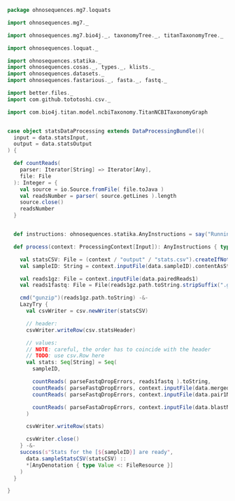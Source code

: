 
```scala
package ohnosequences.mg7.loquats

import ohnosequences.mg7._

import ohnosequences.mg7.bio4j._, taxonomyTree._, titanTaxonomyTree._

import ohnosequences.loquat._

import ohnosequences.statika._
import ohnosequences.cosas._, types._, klists._
import ohnosequences.datasets._
import ohnosequences.fastarious._, fasta._, fastq._

import better.files._
import com.github.tototoshi.csv._

import com.bio4j.titan.model.ncbiTaxonomy.TitanNCBITaxonomyGraph


case object statsDataProcessing extends DataProcessingBundle()(
  input = data.statsInput,
  output = data.statsOutput
) {

  def countReads(
    parser: Iterator[String] => Iterator[Any],
    file: File
  ): Integer = {
    val source = io.Source.fromFile( file.toJava )
    val readsNumber = parser( source.getLines ).length
    source.close()
    readsNumber
  }


  def instructions: ohnosequences.statika.AnyInstructions = say("Running stats loquat")

  def process(context: ProcessingContext[Input]): AnyInstructions { type Out <: OutputFiles } = {

    val statsCSV: File = (context / "output" / "stats.csv").createIfNotExists()
    val sampleID: String = context.inputFile(data.sampleID).contentAsString

    val reads1gz: File = context.inputFile(data.pairedReads1)
    val reads1fastq: File = File(reads1gz.path.toString.stripSuffix(".gz"))

    cmd("gunzip")(reads1gz.path.toString) -&-
    LazyTry {
      val csvWriter = csv.newWriter(statsCSV)

      // header:
      csvWriter.writeRow(csv.statsHeader)

      // values:
      // NOTE: careful, the order has to coincide with the header
      // TODO: use csv.Row here
      val stats: Seq[String] = Seq(
        sampleID,

        countReads( parseFastqDropErrors, reads1fastq ).toString,
        countReads( parseFastqDropErrors, context.inputFile(data.mergedReads) ).toString,
        countReads( parseFastqDropErrors, context.inputFile(data.pair1NotMerged) ).toString,

        countReads( parseFastaDropErrors, context.inputFile(data.blastNoHits) ).toString
      )

      csvWriter.writeRow(stats)

      csvWriter.close()
    } -&-
    success(s"Stats for the [${sampleID}] are ready",
      data.sampleStatsCSV(statsCSV) ::
      *[AnyDenotation { type Value <: FileResource }]
    )
  }

}

```




[main/scala/mg7/bio4j/bundle.scala]: ../bio4j/bundle.scala.md
[main/scala/mg7/bio4j/taxonomyTree.scala]: ../bio4j/taxonomyTree.scala.md
[main/scala/mg7/bio4j/titanTaxonomyTree.scala]: ../bio4j/titanTaxonomyTree.scala.md
[main/scala/mg7/csv.scala]: ../csv.scala.md
[main/scala/mg7/data.scala]: ../data.scala.md
[main/scala/mg7/dataflow.scala]: ../dataflow.scala.md
[main/scala/mg7/dataflows/full.scala]: ../dataflows/full.scala.md
[main/scala/mg7/dataflows/noFlash.scala]: ../dataflows/noFlash.scala.md
[main/scala/mg7/loquats/1.flash.scala]: 1.flash.scala.md
[main/scala/mg7/loquats/2.split.scala]: 2.split.scala.md
[main/scala/mg7/loquats/3.blast.scala]: 3.blast.scala.md
[main/scala/mg7/loquats/4.assign.scala]: 4.assign.scala.md
[main/scala/mg7/loquats/5.merge.scala]: 5.merge.scala.md
[main/scala/mg7/loquats/6.count.scala]: 6.count.scala.md
[main/scala/mg7/loquats/7.stats.scala]: 7.stats.scala.md
[main/scala/mg7/loquats/8.summary.scala]: 8.summary.scala.md
[main/scala/mg7/package.scala]: ../package.scala.md
[main/scala/mg7/parameters.scala]: ../parameters.scala.md
[main/scala/mg7/referenceDB.scala]: ../referenceDB.scala.md
[test/scala/mg7/counts.scala]: ../../../../test/scala/mg7/counts.scala.md
[test/scala/mg7/lca.scala]: ../../../../test/scala/mg7/lca.scala.md
[test/scala/mg7/pipeline.scala]: ../../../../test/scala/mg7/pipeline.scala.md
[test/scala/mg7/taxonomy.scala]: ../../../../test/scala/mg7/taxonomy.scala.md
